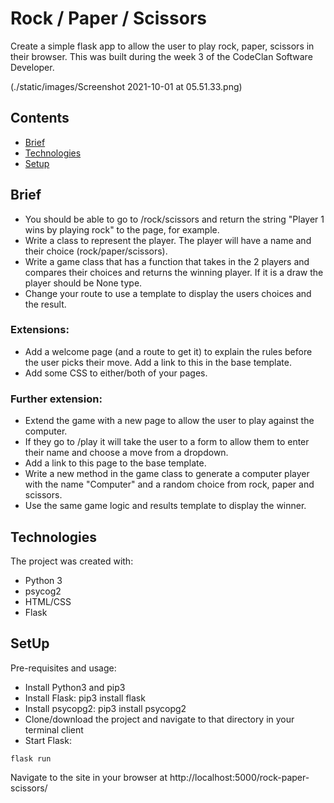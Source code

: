 # Rock / Paper / Scissors

Create a simple flask app to allow the user to play rock, paper, scissors in their browser. This was built during the week 3 of the CodeClan Software Developer.

(./static/images/Screenshot 2021-10-01 at 05.51.33.png)

## Contents
* [Brief](#brief)
* [Technologies](#technologies)
* [Setup](#setup)

## Brief
- You should be able to go to /rock/scissors and return the string "Player 1 wins by playing rock" to the page, for example.
- Write a class to represent the player. The player will have a name and their choice (rock/paper/scissors).
- Write a game class that has a function that takes in the 2 players and compares their choices and returns the winning player. If it is a draw the player should be None type.
- Change your route to use a template to display the users choices and the result.

### Extensions:
- Add a welcome page (and a route to get it) to explain the rules before the user picks their move. Add a link to this in the base template.
- Add some CSS to either/both of your pages.

### Further extension:
- Extend the game with a new page to allow the user to play against the computer.
- If they go to /play it will take the user to a form to allow them to enter their name and choose a move from a dropdown.
- Add a link to this page to the base template.
- Write a new method in the game class to generate a computer player with the name "Computer" and a random choice from rock, paper and scissors.
- Use the same game logic and results template to display the winner.

## Technologies
The project was created with:
- Python 3
- psycog2
- HTML/CSS
- Flask

## SetUp
Pre-requisites and usage:
- Install Python3 and pip3
- Install Flask: pip3 install flask
- Install psycopg2: pip3 install psycopg2
- Clone/download the project and navigate to that directory in your terminal client
- Start Flask:
```
flask run
```
Navigate to the site in your browser at http://localhost:5000/rock-paper-scissors/
